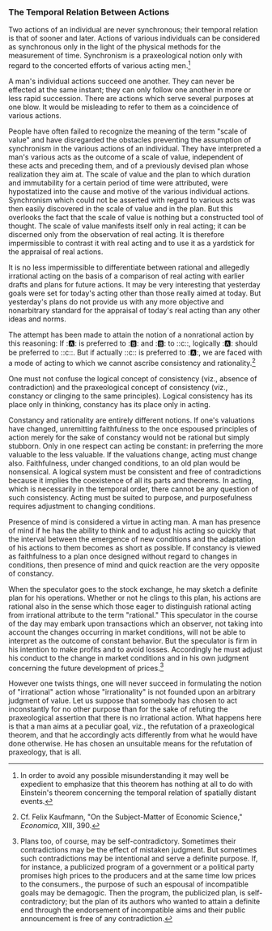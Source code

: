 ### The Temporal Relation Between Actions

Two actions of an individual are never synchronous; their temporal relation is that of sooner and later. Actions of various individuals can be considered as synchronous only in the light of the physical methods for the measurement of time. Synchronism is a praxeological notion only with regard to the concerted efforts of various acting men.[^5]

A man's individual actions succeed one another. They can never be effected at the same instant; they can only follow one another in more or less rapid succession. There are actions which serve several purposes at one blow. It would be misleading to refer to them as a coincidence of various actions.

People have often failed to recognize the meaning of the term "scale of value" and have disregarded the obstacles preventing the assumption of synchronism in the various actions of an individual. They have interpreted a man's various acts as the outcome of a scale of value, independent of these acts and preceding them, and of a previously devised plan whose realization they aim at. The scale of value and the plan to which duration and immutability for a certain period of time were attributed, were hypostatized into the cause and motive of the various individual actions. Synchronism which could not be asserted with regard to various acts was then easily discovered in the scale of value and in the plan. But this overlooks the fact that the scale of value is nothing but a constructed tool of thought. The scale of value manifests itself only in real acting; it can be discerned only from the observation of real acting. It is therefore impermissible to contrast it with real acting and to use it as a yardstick for the appraisal of real actions.

It is no less impermissible to differentiate between rational and allegedly irrational acting on the basis of a comparison of real acting with earlier drafts and plans for future actions. It may be very interesting that yesterday goals were set for today's acting other than those really aimed at today. But yesterday's plans do not provide us with any more objective and nonarbitrary standard for the appraisal of today's real acting than any other ideas and norms.

The attempt has been made to attain the notion of a nonrational action by this reasoning: If ::a:: is preferred to ::b:: and ::b:: to ::c::, logically ::a:: should be preferred to ::c::. But if actually ::c:: is preferred to ::a::, we are faced with a mode of acting to which we cannot ascribe consistency and rationality.[^6]

One must not confuse the logical concept of consistency (viz., absence of contradiction) and the praxeological concept of consistency (viz., constancy or clinging to the same principles). Logical consistency has its place only in thinking, constancy has its place only in acting.

Constancy and rationality are entirely different notions. If one's valuations have changed, unremitting faithfulness to the once espoused principles of action merely for the sake of constancy would not be rational but simply stubborn. Only in one respect can acting be constant: in preferring the more valuable to the less valuable. If the valuations change, acting must change also. Faithfulness, under changed conditions, to an old plan would be nonsensical. A logical system must be consistent and free of contradictions because it implies the coexistence of all its parts and theorems. In acting, which is necessarily in the temporal order, there cannot be any question of such consistency. Acting must be suited to purpose, and purposefulness requires adjustment to changing conditions.

Presence of mind is considered a virtue in acting man. A man has presence of mind if he has the ability to think and to adjust his acting so quickly that the interval between the emergence of new conditions and the adaptation of his actions to them becomes as short as possible. If constancy is viewed as faithfulness to a plan once designed without regard to changes in conditions, then presence of mind and quick reaction are the very opposite of constancy.

When the speculator goes to the stock exchange, he may sketch a definite plan for his operations. Whether or not he clings to this plan, his actions are rational also in the sense which those eager to distinguish rational acting from irrational attribute to the term "rational." This speculator in the course of the day may embark upon transactions which an observer, not taking into account the changes occurring in market conditions, will not be able to interpret as the outcome of constant behavior. But the speculator is firm in his intention to make profits and to avoid losses. Accordingly he must adjust his conduct to the change in market conditions and in his own judgment concerning the future development of prices.[^8]

However one twists things, one will never succeed in formulating the notion of "irrational" action whose "irrationality" is not founded upon an arbitrary judgment of value. Let us suppose that somebody has chosen to act inconstantly for no other purpose than for the sake of refuting the praxeological assertion that there is no irrational action. What happens here is that a man aims at a peculiar goal, viz., the refutation of a praxeological theorem, and that he accordingly acts differently from what he would have done otherwise. He has chosen an unsuitable means for the refutation of praxeology, that is all.

[^5]: In order to avoid any possible misunderstanding it may well be expedient to emphasize that this theorem has nothing at all to do with Einstein's theorem concerning the temporal relation of spatially distant events.

[^6]: Cf. Felix Kaufmann, "On the Subject-Matter of Economic Science," *Economica*, XIII, 390.

[^7]: Cf. P.H. Wicksteed, *The Common Sense of Political Economy*, ed. Robbins (London, 1933), I, 32 ff.; L. Robbins, *An Essay on the Nature and Significance of Economic Science* (2d ed. London, 1935), pp. 91 ff.

[^8]: Plans too, of course, may be self-contradictory. Sometimes their contradictions may be the effect of mistaken judgment. But sometimes such contradictions may be intentional and serve a definite purpose. If, for instance, a publicized program of a government or a political party promises high prices to the producers and at the same time low prices to the consumers., the purpose of such an espousal of incompatible goals may be demagogic. Then the program, the publicized plan, is self-contradictory; but the plan of its authors who wanted to attain a definite end through the endorsement of incompatible aims and their public announcement is free of any contradiction.
